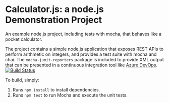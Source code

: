 Calculator.js: a node.js Demonstration Project
==============================================
An example node.js project, including tests with mocha, that behaves like
a pocket calculator.

The project contains a simple node.js application that exposes REST APIs
to perform arithmetic on integers, and provides a test suite with mocha
and chai.  The `mocha-junit-reporters` package is included to provide XML
output that can be presented in a continuous integration tool like
[Azure DevOps](https://azure.com/devops).
[![Build Status](https://dev.azure.com/kaber06/Integrating%20External%20Source%20Control%20with%20Azure%20Pipelines/_apis/build/status/kaber06.calculator?branchName=master)](https://dev.azure.com/kaber06/Integrating%20External%20Source%20Control%20with%20Azure%20Pipelines/_build/latest?definitionId=7&branchName=master)

To build, simply:

1. Runs `npm install` to install dependencies.
2. Runs `npm test` to run Mocha and execute the unit tests.

